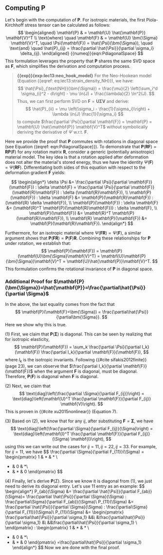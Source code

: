 ## Computing $\mathbf{P}$

Let's begin with the computation of $\mathbf{P}$. For isotropic materials, the first Piola-Kirchhoff stress tensor can be calculated as follows:
$$
\begin{aligned}
    \mathbf{P} & = \mathbf{U} \hat{\mathbf{P}} \mathbf{V}^T \\
    \text{where} \quad
    \mathbf{F} & = \mathbf{U} \bm{\Sigma} \mathbf{V}^T, \quad
    \Psi(\mathbf{F}) = \hat{\Psi}(\bm{\Sigma}), \quad \text{and} \quad
    \hat{P}_{ij} = \frac{\partial \hat{\Psi}}{\partial \sigma_i} \delta_{ij}.
\end{aligned}
{{numeq}}{eqn:PdiagonalSpace}
$$
This formulation leverages the property that $\mathbf{P}$ shares the same SVD space as $\mathbf{F}$, which simplifies the derivation and computation process.

> **{{exp}}{exp:lec13:neo_hook_model}**
> For the Neo-Hookean model (Equation {{eqref: eq:lec13:strain_density_NH}}), we have:
$$
    \hat{\Psi}_{\text{NH}}(\bm{\Sigma}) = \frac{\mu}{2} \left(\sum_i^d \sigma_{i}^2 - d\right) - \mu \ln(J) + \frac{\lambda}{2} \ln^2(J).
$$
> Thus, we can first perform SVD on $\mathbf{F} = \mathbf{U} \bm{\Sigma} \mathbf{V}$ and derive:
$$
    \hat{P}_{ii} = \mu \left(\sigma_i - \frac{1}{\sigma_i}\right) + \lambda \ln(J) \frac{1}{\sigma_i}
$$
> to compute $\frac{\partial \Psi}{\partial \mathbf{F}} = \mathbf{P} = \mathbf{U} \hat{\mathbf{P}} \mathbf{V}^T$ without symbolically deriving the derivative of $\Psi$ w.r.t. $\mathbf{F}$.

Here we provide the proof that $\mathbf{P}$ commutes with rotations in diagonal space (see Equation {{eqref: eqn:PdiagonalSpace}}). To demonstrate that $\mathbf{P}(\mathbf{R}\mathbf{F}) = \mathbf{R}\mathbf{P}(\mathbf{F})$ for any rotation matrix $\mathbf{R}$, consider a generic (potentially anisotropic) material model. The key idea is that a rotation applied after deformation does not alter the material's stored energy, thus we have the identity $\Psi(\mathbf{F}) = \Psi(\mathbf{R}\mathbf{F})$. Differentiating both sides of this equation with respect to the deformation gradient $\mathbf{F}$ yields:

$$
\begin{align*}
\delta \Psi &= \frac{\partial \Psi}{\partial \mathbf{F}}(\mathbf{F}) : \delta \mathbf{F} = \frac{\partial \Psi}{\partial \mathbf{F}}(\mathbf{R}\mathbf{F}) : \delta (\mathbf{R}\mathbf{F}), \\
\mathbf{P}(\mathbf{F}) : \delta \mathbf{F} &= \mathbf{P}(\mathbf{R}\mathbf{F}) : (\mathbf{R} \delta \mathbf{F}), \\
\mathbf{P}(\mathbf{F}) : \delta \mathbf{F} &= (\mathbf{R}^T \mathbf{P}(\mathbf{R}\mathbf{F})) : \delta \mathbf{F}, \\
\mathbf{P}(\mathbf{F}) &= \mathbf{R}^T \mathbf{P}(\mathbf{R}\mathbf{F}), \\
\mathbf{R} \mathbf{P}(\mathbf{F}) &= \mathbf{P}(\mathbf{R}\mathbf{F}).
\end{align*}
$$

Furthermore, for an isotropic material where $\Psi(\mathbf{F}\mathbf{R}) = \Psi(\mathbf{F})$, a similar argument shows that $\mathbf{P}(\mathbf{F}\mathbf{R}) = \mathbf{P}(\mathbf{F})\mathbf{R}$. Combining these relationships for $\mathbf{P}$ under rotation, we establish that:
$$
\mathbf{P}(\mathbf{F}) = \mathbf{P}(\mathbf{U}\bm{\Sigma}\mathbf{V}^T) = \mathbf{U}\mathbf{P}(\bm{\Sigma})\mathbf{V}^T = \mathbf{U}\hat{\mathbf{P}}\mathbf{V}^T.
$$
This formulation confirms the rotational invariance of $\mathbf{P}$ in diagonal space.

### Additional Proof for $\mathbf{P}(\bm{\Sigma})=\hat{\mathbf{P}}=\frac{\partial\hat{\Psi}}{\partial \Sigma}$

In the above, the last equality comes from the fact that 
$$
\mathbf{P}(\mathbf{F}=\bm{\Sigma}) = \frac{\partial\hat{\Psi}}{\partial\bm{\Sigma}}.
$$
Here we show why this is true.

(1) First, we claim that $\mathbf{P}(\bm{\Sigma})$ is diagonal. This can be seen by realizing that for isotropic elasticity,
$$
\mathbf{P}(\mathbf{F}) = \sum_k \frac{\partial \Psi}{\partial I_k}(\mathbf{F}) \frac{\partial I_k}{\partial \mathbf{F}}(\mathbf{F}),
$$
where $I_k$ is the isotropic invariants. Following {{#cite sifakis2012finite}} (page 23), we can observe that $\frac{\partial I_k}{\partial \mathbf{F}}(\mathbf{F})$ when the argument $\mathbf{F}$ is diagonal, must be diagonal. Therefore, $\mathbf{P}(\mathbf{F})$ is diagonal when $\mathbf{F}$ is diagonal. 

(2) Next, we claim that
$$
\text{diag}\left(\frac{\partial \Sigma}{\partial F_{ij}}\right) = \text{diag}\left(\mathbf{U}^T \frac{\partial \mathbf{F}}{\partial F_{ij}} \mathbf{V}\right).
$$
This is proven in {{#cite xu2015nonlinear}} (Equation 7).


(3) Based on (2), we know that for any $ij$, after substituting $\mathbf{F}=\bm{\Sigma}$, we have
$$
\text{diag}\left(\frac{\partial \Sigma}{\partial F_{ij}}(\Sigma)\right) = \text{diag}\left(\mathbf{I}^T \frac{\partial \mathbf{F}}{\partial F_{ij}}(\Sigma) \mathbf{I}\right),
$$
using this we can write out the cases for $ij=11, ij=22,ij=33$. For example, for $ij=11$, we have
$$
\frac{\partial \Sigma}{\partial F_{11}}(\Sigma) = \begin{pmatrix}
1 & * & * \\
* & 0 & *\\
* & * & 0 
\end{pmatrix}
$$

(4) Finally, let's derive $\mathbf{P}(\Sigma)$. Since we know it is diagonal from (1), we just need to derive its diagonal entry. Let's use $11$ entry as an example:
$$
\begin{align*}
P_{ab}(\Sigma) &= \frac{\partial \hat{\Psi}}{\partial F_{ab}}(\Sigma)= \frac{\partial \hat{\Psi}}{\partial \Sigma}(\Sigma) : \frac{\partial\Sigma}{\partial F_{ab}}(\Sigma)\\
P_{11}(\Sigma) &= \frac{\partial \hat{\Psi}}{\partial \Sigma}(\Sigma) : \frac{\partial\Sigma}{\partial F_{11}}(\Sigma)\\
P_{11}(\Sigma) &= \begin{pmatrix}
\frac{\partial\hat{\Psi}}{\partial \sigma_1} &&\\
&\frac{\partial\hat{\Psi}}{\partial \sigma_1} &\\
&&\frac{\partial\hat{\Psi}}{\partial \sigma_1} \\
\end{pmatrix}
:
\begin{pmatrix}
1 & * & * \\
* & 0 & *\\
* & * & 0 
\end{pmatrix}
=\frac{\partial\hat{\Psi}}{\partial \sigma_1}
\end{align*}
$$
Now we are done with the final proof.
